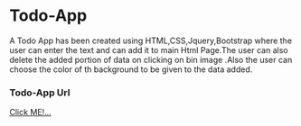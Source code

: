 # Todo-App
 A Todo App has been created using HTML,CSS,Jquery,Bootstrap where the user can enter the text and can add it to main Html Page.The user can also delete the added portion of data on clicking on bin image .Also the user can choose the color of th background to be given to the data added.
### Todo-App Url
[Click ME!...](https://manik410.github.io/Todo-App/index)
